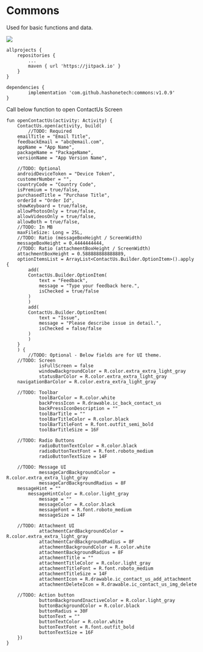 # Commons
Used for basic functions and data.

[![](https://jitpack.io/v/hashonetech/commons.svg)](https://jitpack.io/#hashonetech/commons)

	allprojects {
		repositories {
			...
			maven { url 'https://jitpack.io' }
		}
	}
  
	dependencies {
	        implementation 'com.github.hashonetech:commons:v1.0.9'
	}

Call below function to open ContactUs Screen

	fun openContactUs(activity: Activity) {
	    ContactUs.open(activity, build(
	    	//TODO: Required
		emailTitle = "Email Title",
		feedbackEmail = "abc@email.com",
		appName = "App Name",
		packageName = "PackageName",
		versionName = "App Version Name",
		
		//TODO: Optional
		androidDeviceToken = "Device Token",
		customerNumber = "",
		countryCode = "Country Code",
		isPremium = true/false,
		purchasedTitle = "Purchase Title",
		orderId = "Order Id",
		showKeyboard = true/false,
		allowPhotosOnly = true/false,
		allowVideosOnly = true/false,
		allowBoth = true/false,
		//TODO: In MB
		maxFileSize: Long = 25L,
		//TODO: Ratio (messageBoxHeight / ScreenWidth)
		messageBoxHeight = 0.4444444444,
		//TODO: Ratio (attachmentBoxHeight / ScreenWidth)
		attachmentBoxHeight = 0.588888888888889,
		optionItemsList = ArrayList<ContactUs.Builder.OptionItem>().apply {
		    add(
			ContactUs.Builder.OptionItem(
			    text = "Feedback",
			    message = "Type your feedback here.",
			    isChecked = true/false
			)
		    )
		    add(
			ContactUs.Builder.OptionItem(
			    text = "Issue",
			    message = "Please describe issue in detail.",
			    isChecked = false/false
			)
		    )
		}
	    ) {
	    	//TODO: Optional - Below fields are for UI theme.
		//TODO: Screen
                isFullScreen = false
                windowBackgroundColor = R.color.extra_extra_light_gray
                statusBarColor = R.color.extra_extra_light_gray
		navigationBarColor = R.color.extra_extra_light_gray
                
		//TODO: Toolbar
                toolBarColor = R.color.white
                backPressIcon = R.drawable.ic_back_contact_us
                backPressIconDescription = ""
                toolBarTitle = ""
                toolBarTitleColor = R.color.black
                toolBarTitleFont = R.font.outfit_semi_bold
                toolBarTitleSize = 16F
                
		//TODO: Radio Buttons
                radioButtonTextColor = R.color.black
                radioButtonTextFont = R.font.roboto_medium
                radioButtonTextSize = 14F
                
		//TODO: Message UI
                messageCardBackgroundColor = R.color.extra_extra_light_gray
                messageCardBackgroundRadius = 8F
		messageHint = ""
	        messageHintColor = R.color.light_gray
                message = ""
                messageColor = R.color.black
                messageFont = R.font.roboto_medium
                messageSize = 14F
                
		//TODO: Attachment UI
                attachmentCardBackgroundColor = R.color.extra_extra_light_gray
                attachmentCardBackgroundRadius = 8F
                attachmentBackgroundColor = R.color.white
                attachmentBackgroundRadius = 8F
                attachmentTitle = ""
                attachmentTitleColor = R.color.light_gray
                attachmentTitleFont = R.font.roboto_medium
                attachmentTitleSize = 14F
                attachmentIcon = R.drawable.ic_contact_us_add_attachment
                attachmentDeleteIcon = R.drawable.ic_contact_us_img_delete
                
		//TODO: Action button
                buttonBackgroundInactiveColor = R.color.light_gray
                buttonBackgroundColor = R.color.black
                buttonRadius = 30F
                buttonText = ""
                buttonTextColor = R.color.white
                buttonTextFont = R.font.outfit_bold
                buttonTextSize = 16F
	    })
	}
